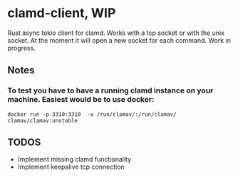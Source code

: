 # clamd-client, WIP

Rust async tokio client for clamd. Works with a tcp socket or with the unix socket. At the moment it will open a
new socket for each command. Work in progress.

## Notes
### To test you have to have a running clamd instance on your machine. Easiest would be to use docker:
```
docker run -p 3310:3310  -v /run/clamav/:/run/clamav/  clamav/clamav:unstable
```

## TODOS
- Implement missing clamd functionality
- Implement keepalive tcp connection
